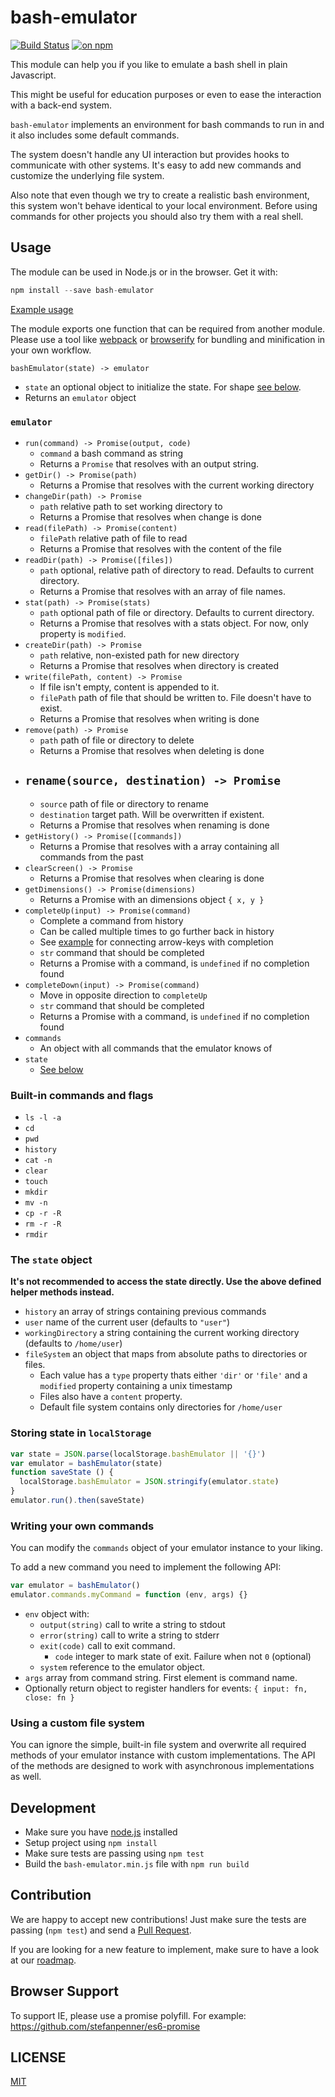 # bash-emulator

[![Build Status](https://travis-ci.org/trybash/bash-emulator.svg?branch=gh-pages)](https://travis-ci.org/trybash/bash-emulator) [![on npm](https://img.shields.io/npm/v/bash-emulator.svg)](https://www.npmjs.com/package/bash-emulator)

This module can help you if you like to emulate a bash shell in plain Javascript.

This might be useful for education purposes or even to ease the interaction with a back-end system.

`bash-emulator` implements an environment for bash commands to run in and it also includes some default commands.

The system doesn't handle any UI interaction but provides hooks to communicate with other systems.
It's easy to add new commands and customize the underlying file system.

Also note that even though we try to create a realistic bash environment, this system won't behave identical to your local environment. Before using commands for other projects you should also try them with a real shell.



## Usage

The module can be used in Node.js or in the browser.
Get it with:

``` js
npm install --save bash-emulator
```

[Example usage](/index.html)

The module exports one function that can be required from another module.
Please use a tool like [webpack](https://webpack.github.io/) or [browserify](http://browserify.org/)
for bundling and minification in your own workflow.

`bashEmulator(state) -> emulator`
  - `state` an optional object to initialize the state. For shape [see below](#the-state-object).
  - Returns an `emulator` object

### `emulator`

- `run(command) -> Promise(output, code)`
  - `command` a bash command as string
  - Returns a `Promise` that resolves with an output string.
- `getDir() -> Promise(path)`
  - Returns a Promise that resolves with the current working directory
- `changeDir(path) -> Promise`
  - `path` relative path to set working directory to
  - Returns a Promise that resolves when change is done
- `read(filePath) -> Promise(content)`
  - `filePath` relative path of file to read
  - Returns a Promise that resolves with the content of the file
- `readDir(path) -> Promise([files])`
  - `path` optional, relative path of directory to read. Defaults to current directory.
  - Returns a Promise that resolves with an array of file names.
- `stat(path) -> Promise(stats)`
  - `path` optional path of file or directory. Defaults to current directory.
  - Returns a Promise that resolves with a stats object. For now, only property is `modified`.
- `createDir(path) -> Promise`
  - `path` relative, non-existed path for new directory
  - Returns a Promise that resolves when directory is created
- `write(filePath, content) -> Promise`
  - If file isn't empty, content is appended to it.
  - `filePath` path of file that should be written to. File doesn't have to exist.
  - Returns a Promise that resolves when writing is done
- `remove(path) -> Promise`
  - `path` path of file or directory to delete
  - Returns a Promise that resolves when deleting is done
- `rename(source, destination) -> Promise`
  -
  - `source` path of file or directory to rename
  - `destination` target path. Will be overwritten if existent.
  - Returns a Promise that resolves when renaming is done
- `getHistory() -> Promise([commands])`
  - Returns a Promise that resolves with a array containing all commands from the past
- `clearScreen() -> Promise`
  - Returns a Promise that resolves when clearing is done
- `getDimensions() -> Promise(dimensions)`
  - Returns a Promise with an dimensions object `{ x, y }`
- `completeUp(input) -> Promise(command)`
  - Complete a command from history
  - Can be called multiple times to go further back in history
  - See [example](/index.html) for connecting arrow-keys with completion
  - `str` command that should be completed
  - Returns a Promise with a command, is `undefined` if no completion found
- `completeDown(input) -> Promise(command)`
  - Move in opposite direction to `completeUp`
  - `str` command that should be completed
  - Returns a Promise with a command, is `undefined` if no completion found
- `commands`
  - An object with all commands that the emulator knows of
- `state`
  - [See below](#the-state-object)


### Built-in commands and flags

- `ls -l -a`
- `cd`
- `pwd`
- `history`
- `cat -n`
- `clear`
- `touch`
- `mkdir`
- `mv -n`
- `cp -r -R`
- `rm -r -R`
- `rmdir`


### The `state` object

__It's not recommended to access the state directly. Use the above defined helper methods instead.__

- `history` an array of strings containing previous commands
- `user` name of the current user (defaults to `"user"`)
- `workingDirectory` a string containing the current working directory (defaults to `/home/user`)
- `fileSystem` an object that maps from absolute paths to directories or files.
  - Each value has a `type` property thats either `'dir'` or `'file'`
    and a `modified` property containing a unix timestamp
  - Files also have a `content` property.
  - Default file system contains only directories for `/home/user`


### Storing state in `localStorage`

``` js
var state = JSON.parse(localStorage.bashEmulator || '{}')
var emulator = bashEmulator(state)
function saveState () {
  localStorage.bashEmulator = JSON.stringify(emulator.state)
}
emulator.run().then(saveState)
```


### Writing your own commands

You can modify the `commands` object of your emulator instance
to your liking.

To add a new command you need to implement the following API:

``` js
var emulator = bashEmulator()
emulator.commands.myCommand = function (env, args) {}
```

- `env` object with:
  - `output(string)` call to write a string to stdout
  - `error(string)` call to write a string to stderr
  - `exit(code)` call to exit command.
    - `code` integer to mark state of exit. Failure when not `0` (optional)
  - `system` reference to the emulator object.
- `args` array from command string. First element is command name.
- Optionally return object to register handlers for events:
  `{ input: fn, close: fn }`


### Using a custom file system

You can ignore the simple, built-in file system and overwrite all
required methods of your emulator instance with custom implementations.
The API of the methods are designed to work with asynchronous implementations as well.


## Development

- Make sure you have [node.js](https://nodejs.org/) installed
- Setup project using `npm install`
- Make sure tests are passing using `npm test`
- Build the `bash-emulator.min.js` file with `npm run build`


## Contribution

We are happy to accept new contributions!
Just make sure the tests are passing (`npm test`) and send a [Pull Request](https://github.com/trybash/bash-emulator/pull/new/gh-pages).

If you are looking for a new feature to implement,
make sure to have a look at our [roadmap](https://github.com/trybash/bash-emulator/labels/enhancement).


## Browser Support

To support IE, please use a promise polyfill.
For example:
https://github.com/stefanpenner/es6-promise


## LICENSE

[MIT](/LICENSE)

